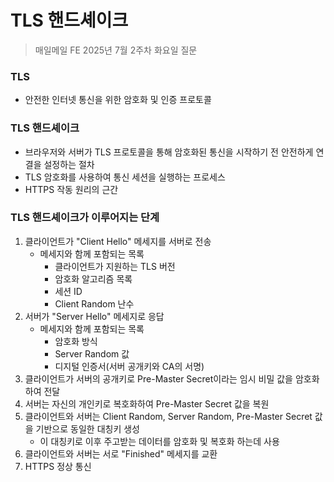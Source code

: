 # TLS 핸드셰이크

> 매일메일 FE 2025년 7월 2주차 화요일 질문

### TLS
- 안전한 인터넷 통신을 위한 암호화 및 인증 프로토콜

### TLS 핸드셰이크
- 브라우저와 서버가 TLS 프로토콜을 통해 암호화된 통신을 시작하기 전 안전하게 연결을 설정하는 절차
- TLS 암호화를 사용하여 통신 세션을 실행하는 프로세스
- HTTPS 작동 원리의 근간

### TLS 핸드셰이크가 이루어지는 단계
1. 클라이언트가 "Client Hello" 메세지를 서버로 전송 
    - 메세지와 함께 포함되는 목록
        - 클라이언트가 지원하는 TLS 버전
        - 암호화 알고리즘 목록
        - 세션 ID
        - Client Random 난수
2. 서버가 "Server Hello" 메세지로 응답
    - 메세지와 함께 포함되는 목록
        - 암호화 방식
        - Server Random 값
        - 디지털 인증서(서버 공개키와 CA의 서명)
3. 클라이언트가 서버의 공개키로 Pre-Master Secret이라는 임시 비밀 값을 암호화하여 전달
4. 서버는 자신의 개인키로 복호화하여 Pre-Master Secret 값을 복원
5. 클라이언트와 서버는 Client Random, Server Random, Pre-Master Secret 값을 기반으로 동일한 대칭키 생성
    - 이 대칭키로 이후 주고받는 데이터를 암호화 및 복호화 하는데 사용
6. 클라이언트와 서버는 서로 "Finished" 메세지를 교환
7. HTTPS 정상 통신